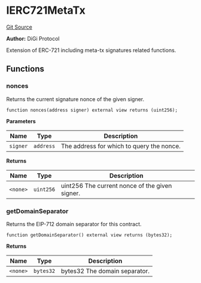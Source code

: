 # IERC721MetaTx
[Git Source](https://github.com/digiv3rse/protocol-contracts/blob/78826068117a4eb9f5d01837d2d88deb72b92ea0/contracts/interfaces/IERC721MetaTx.sol)

**Author:**
DiGi Protocol

Extension of ERC-721 including meta-tx signatures related functions.


## Functions
### nonces

Returns the current signature nonce of the given signer.


```solidity
function nonces(address signer) external view returns (uint256);
```
**Parameters**

|Name|Type|Description|
|----|----|-----------|
|`signer`|`address`|The address for which to query the nonce.|

**Returns**

|Name|Type|Description|
|----|----|-----------|
|`<none>`|`uint256`|uint256 The current nonce of the given signer.|


### getDomainSeparator

Returns the EIP-712 domain separator for this contract.


```solidity
function getDomainSeparator() external view returns (bytes32);
```
**Returns**

|Name|Type|Description|
|----|----|-----------|
|`<none>`|`bytes32`|bytes32 The domain separator.|


